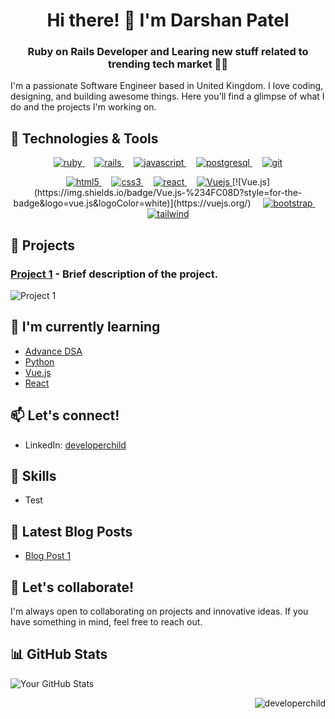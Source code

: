 <h1 align="center">Hi there! 👋 I'm Darshan Patel</h1>
<h3 align="center">Ruby on Rails Developer and Learing new stuff related to trending tech market 👨‍💻</h3>

I'm a passionate Software Engineer based in United Kingdom. I love coding, designing, and building awesome things. Here you'll find a glimpse of what I do and the projects I'm working on.


## 🔧 Technologies & Tools
  <p align="center">
    <a href="https://www.ruby-lang.org/en/" target="_blank" rel="noreferrer"> <img src="https://img.shields.io/badge/Ruby-CC342D?style=for-the-badge&logo=ruby&logoColor=white" alt="ruby"/> </a>
   &nbsp;&nbsp;&nbsp;
    <a href="https://rubyonrails.org" target="_blank" rel="noreferrer"> <img src="https://img.shields.io/badge/Ruby_on_Rails-CC0000?style=for-the-badge&logo=ruby-on-rails&logoColor=white" alt="rails"/> </a>
    &nbsp;&nbsp;&nbsp;
    <a href="https://developer.mozilla.org/en-US/docs/Web/JavaScript" target="_blank" rel="noreferrer"> <img src="https://img.shields.io/badge/JavaScript-323330?style=for-the-badge&logo=javascript&logoColor=F7DF1E" alt="javascript"/> </a>
    &nbsp;&nbsp;&nbsp;
    <a href="https://www.postgresql.org" target="_blank" rel="noreferrer"> <img src="https://img.shields.io/badge/PostgreSQL-316192?style=for-the-badge&logo=postgresql&logoColor=white" alt="postgresql"/> </a>
    &nbsp;&nbsp;&nbsp;
    <a href="https://git-scm.com/" target="_blank" rel="noreferrer"> <img src="https://img.shields.io/badge/GIT-E44C30?style=for-the-badge&logo=git&logoColor=white" alt="git"/> </a>
  </p>
  <p align="center">
    <a href="https://www.w3.org/html/" target="_blank" rel="noreferrer"> <img src="https://img.shields.io/badge/HTML5-E34F26?style=for-the-badge&logo=html5&logoColor=white" alt="html5"/> </a>
    &nbsp;&nbsp;&nbsp;
    <a href="https://www.w3schools.com/css/" target="_blank" rel="noreferrer"> <img src="https://img.shields.io/badge/CSS3-1572B6?style=for-the-badge&logo=css3&logoColor=white" alt="css3"/> </a>
   &nbsp;&nbsp;&nbsp;
    <a href="https://reactjs.org/" target="_blank" rel="noreferrer"> <img src="https://img.shields.io/badge/React-20232A?style=for-the-badge&logo=react&logoColor=61DAFB" alt="react"/> </a>
    &nbsp;&nbsp;&nbsp;
    <a href="https://vuejs.org/" target="_blank" rel="noreferrer"> <img src="https://img.shields.io/badge/Vuejs-20232A?style=for-the-badge&logo=vuejs&logoColor=4FC08D" alt="Vuejs"/> </a>
    [![Vue.js](https://img.shields.io/badge/Vue.js-%234FC08D?style=for-the-badge&logo=vue.js&logoColor=white)](https://vuejs.org/)
    &nbsp;&nbsp;&nbsp;
    <a href="https://getbootstrap.com" target="_blank" rel="noreferrer"> <img src="https://img.shields.io/badge/Bootstrap-563D7C?style=for-the-badge&logo=bootstrap&logoColor=white" alt="bootstrap"/> </a>
    &nbsp;&nbsp;&nbsp;
    <a href="https://tailwindcss.com/" target="_blank" rel="noreferrer"> <img src="https://img.shields.io/badge/Tailwind_CSS-38B2AC?style=for-the-badge&logo=tailwind-css&logoColor=white" alt="tailwind"/> </a>
  </p>
<p align="center">
</p>


## 🚀 Projects

### [Project 1](link-to-project1) - Brief description of the project.

![Project 1](project1-thumbnail.png)


## 🌱 I'm currently learning

- [Advance DSA](https://neetcode.io/courses/advanced-algorithms/0)
- [Python](https://www.python.org/)
- [Vue.js](https://vuejs.org/)
- [React](https://react.dev/)


## 📫 Let's connect!

- LinkedIn: [developerchild](https://www.linkedin.com/in/developerchild/)


## 💼 Skills

- Test


## 📝 Latest Blog Posts

- [Blog Post 1](link-to-blogpost1)


## 🤝 Let's collaborate!

I'm always open to collaborating on projects and innovative ideas. If you have something in mind, feel free to reach out.


## 📊 GitHub Stats

![Your GitHub Stats](https://github-readme-stats.vercel.app/api?username=developerchild&show_icons=true&hide=stars&count_private=true&hide_border=true&theme=radical)


<p align="right"> <img src="https://komarev.com/ghpvc/?username=developerchild&label=Profile%20views&color=0e75b6&style=flat" alt="developerchild" /> </p>
